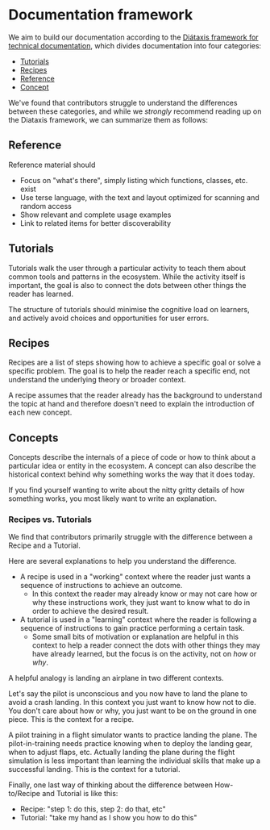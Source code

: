 # Documentation framework

We aim to build our documentation according to the [Diátaxis framework for technical documentation](https://diataxis.fr), which divides documentation into four categories:

- [Tutorials](#tutorials)
- [Recipes](#recipes)
- [Reference](#reference)
- [Concept](#concepts)

We've found that contributors struggle to understand the differences between these categories, and while we _strongly_ recommend reading up on the Diataxis framework, we can summarize them as follows:

## Reference

Reference material should

- Focus on "what's there", simply listing which functions, classes, etc. exist
- Use terse language, with the text and layout optimized for scanning and random access
- Show relevant and complete usage examples
- Link to related items for better discoverability

## Tutorials

Tutorials walk the user through a particular activity to teach them about common tools and patterns in the ecosystem.
While the activity itself is important, the goal is also to connect the dots between other things the reader has learned.

The structure of tutorials should minimise the cognitive load on learners, and actively avoid choices and opportunities for user errors.

## Recipes

Recipes are a list of steps showing how to achieve a specific goal or solve a specific problem.
The goal is to help the reader reach a specific end, not understand the underlying theory or broader context.

A recipe assumes that the reader already has the background to understand the topic at hand and therefore doesn't need to explain the introduction of each new concept.

## Concepts

Concepts describe the internals of a piece of code or how to think about a particular idea or entity in the ecosystem.
A concept can also describe the historical context behind why something works the way that it does today.

If you find yourself wanting to write about the nitty gritty details of how something works, you most likely want to write an explanation.

### Recipes vs. Tutorials

We find that contributors primarily struggle with the difference between a Recipe and a Tutorial.

Here are several explanations to help you understand the difference.

- A recipe is used in a "working" context where the reader just wants a sequence of instructions to achieve an outcome.
  - In this context the reader may already know or may not care how or why these instructions work, they just want to know what to do in order to achieve the desired result.
- A tutorial is used in a "learning" context where the reader is following a sequence of instructions to gain practice performing a certain task.
  - Some small bits of motivation or explanation are helpful in this context to help a reader connect the dots with other things they may have already learned, but the focus is on the activity, not on _how_ or _why_.

A helpful analogy is landing an airplane in two different contexts.

Let's say the pilot is unconscious and you now have to land the plane to avoid a crash landing.
In this context you just want to know how not to die.
You don't care about how or why, you just want to be on the ground in one piece.
This is the context for a recipe.

A pilot training in a flight simulator wants to practice landing the plane.
The pilot-in-training needs practice knowing when to deploy the landing gear, when to adjust flaps, etc.
Actually landing the plane during the flight simulation is less important than learning the individual skills that make up a successful landing.
This is the context for a tutorial.

Finally, one last way of thinking about the difference between How-to/Recipe and Tutorial is like this:
- Recipe: "step 1: do this, step 2: do that, etc"
- Tutorial: "take my hand as I show you how to do this"

